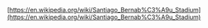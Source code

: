 [https://en.wikipedia.org/wiki/Santiago_Bernab%C3%A9u_Stadium](https://en.wikipedia.org/wiki/Santiago_Bernab%C3%A9u_Stadium)
